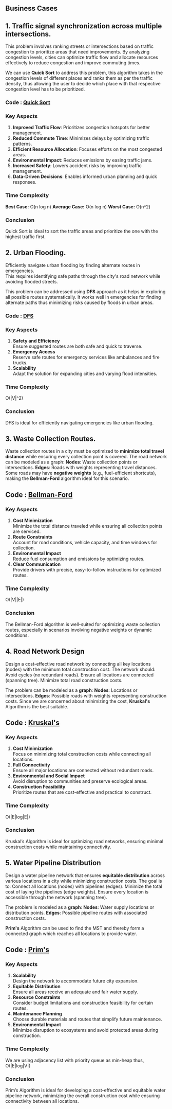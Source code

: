 ## **Business Cases**

## **1. Traffic signal synchronization across multiple intersections.**

This problem involves ranking streets or intersections based on traffic congestion to prioritize areas that need improvements. By analyzing congestion levels, cities can optimize traffic flow and allocate resources effectively to reduce congestion and improve commuting times.

We can use **Quick Sort** to address this problem, this algorithm takes in the congestion levels of different places and ranks them as per the traffic density, thus allowing the user to decide which place with that respective congestion level has to be prioritized.

### Code : [Quick Sort](https://github.com/Sahana8866/rsahana.github.io/blob/b51279ebb79c833e652becfe1b05514b10af27ba/traffic_quick_sort.cpp)


### Key Aspects

1. **Improved Traffic Flow**: Prioritizes congestion hotspots for better management.
2. **Reduced Commute Time**: Minimizes delays by optimizing traffic patterns.
3. **Efficient Resource Allocation**: Focuses efforts on the most congested areas.
4. **Environmental Impact**: Reduces emissions by easing traffic jams.
5. **Increased Safety**: Lowers accident risks by improving traffic management.
6. **Data-Driven Decisions**: Enables informed urban planning and quick responses.

### Time Complexity
**Best Case:** O(n log n) 
**Average Case:** O(n log n)
 **Worst Case:** O(n^2)

### Conclusion
Quick Sort is ideal to sort the traffic areas and prioritize the one with the highest traffic first.

## **2. Urban Flooding.**
Efficiently navigate urban flooding by finding alternate routes in emergencies.  
This requires identifying safe paths through the city's road network while avoiding flooded streets.
  
This problem can be addressed using **DFS** approach as it helps in exploring all possible routes systematically. It works well in emergencies for finding alternate paths thus minimizing risks caused by floods in urban areas.

### Code : [DFS](https://github.com/Sahana8866/rsahana.github.io/blob/2ab2b96891842c251a81e427f40745018676f368/flooding_dfs.cpp)

### Key Aspects

1. **Safety and Efficiency**  
   Ensure suggested routes are both safe and quick to traverse.  
2. **Emergency Access**  
   Reserve safe routes for emergency services like ambulances and fire trucks.
3. **Scalability**  
   Adapt the solution for expanding cities and varying flood intensities.  

### Time Complexity
O(|V|^2)

### Conclusion
DFS is ideal for efficiently navigating emergencies like urban flooding.

## **3. Waste Collection Routes.**

Waste collection routes in a city must be optimized to **minimize total travel distance** while ensuring every collection point is covered. The road network can be modeled as a graph:
 **Nodes**: Waste collection points or intersections.
**Edges**: Roads with weights representing travel distances.
Some roads may have **negative weights** (e.g., fuel-efficient shortcuts), making the **Bellman-Ford** algorithm ideal for this scenario.

## Code : [Bellman-Ford]()

### Key Aspects

1. **Cost Minimization**  
    Minimize the total distance traveled while ensuring all collection points are serviced.
2.  **Route Constraints**  
    Account for road conditions, vehicle capacity, and time windows for collection.
3. **Environmental Impact**  
    Reduce fuel consumption and emissions by optimizing routes.
4. **Clear Communication**  
   Provide drivers with precise, easy-to-follow instructions for optimized routes.

### Time Complexity
 O(|V||E|)

### Conclusion
The Bellman-Ford algorithm is well-suited for optimizing waste collection routes, especially in scenarios involving negative weights or dynamic conditions.

## **4. Road Network Design**

Design a cost-effective road network by connecting all key locations (nodes) with the minimum total construction cost. The network should:
Avoid cycles (no redundant roads).
Ensure all locations are connected (spanning tree).
Minimize total road construction costs.

The problem can be modeled as a **graph**:
**Nodes**: Locations or intersections.
**Edges**: Possible roads with weights representing construction costs.
Since we are concerned about minimizing the cost, **Kruskal's** Algorithm is the best suitable.

## Code : [Kruskal's]()

### Key Aspects

1. **Cost Minimization**  
   Focus on minimizing total construction costs while connecting all locations.
2. **Full Connectivity**  
   Ensure all major locations are connected without redundant roads.
3. **Environmental and Social Impact**  
   Avoid disruption to communities and preserve ecological areas.  
4. **Construction Feasibility**  
   Prioritize routes that are cost-effective and practical to construct.   

### Time Complexity
O(|E|log|E|)

### Conclusion
Kruskal’s Algorithm is ideal for optimizing road networks, ensuring minimal construction costs while maintaining connectivity.


## **5. Water Pipeline Distribution**

Design a water pipeline network that ensures **equitable distribution** across various locations in a city while minimizing construction costs. The goal is to:
Connect all locations (nodes) with pipelines (edges).
Minimize the total cost of laying the pipelines (edge weights).
Ensure every location is accessible through the network (spanning tree).

The problem is modeled as a **graph**:
**Nodes**: Water supply locations or distribution points.
**Edges**: Possible pipeline routes with associated construction costs.

**Prim's** Algorithm can be used to find the MST  and thereby form a connected graph which reaches all locations to provide water.

## Code : [Prim's]()

### Key Aspects
1. **Scalability**  
   Design the network to accommodate future city expansion.
2. **Equitable Distribution**  
   Ensure all areas receive an adequate and fair water supply.
3. **Resource Constraints**  
   Consider budget limitations and construction feasibility for certain routes. 
4. **Maintenance Planning**  
   Choose durable materials and routes that simplify future maintenance.  
5. **Environmental Impact**  
    Minimize disruption to ecosystems and avoid protected areas during construction.
   
### Time Complexity
We are using adjacency list with priority queue as min-heap thus, O(|E|log|V|)

### Conclusion
Prim’s Algorithm is ideal for developing a cost-effective and equitable water pipeline network, minimizing the overall construction cost while ensuring connectivity between all locations. 

